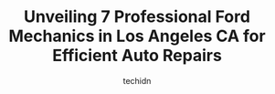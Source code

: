 ---
layout: ampstory
image: https://images.unsplash.com/photo-1614687153862-b0e115ebcef1?ixlib=rb-4.0.3&ixid=MnwxMjA3fDB8MHxwaG90by1wYWdlfHx8fGVufDB8fHx8&auto=format&fit=crop&w=640&h=853&q=80
author: techidn
featured: false
description: Looking for reliable and skilled Ford Mechanic in Los Angeles CA, USA? Your search ends here with the 7 best Ford Mechanic in town. With their expertise and commitment to delivering exceptio
title: Unveiling 7 Professional Ford Mechanics in Los Angeles CA for Efficient Auto Repairs
cover:
   title: Unveiling 7 Professional Ford Mechanics in Los Angeles CA for Efficient Auto Repairs
   subtitle: Rickpate
   background: https://images.unsplash.com/photo-1614687153862-b0e115ebcef1?ixlib=rb-4.0.3&ixid=MnwxMjA3fDB8MHxwaG90by1wYWdlfHx8fGVufDB8fHx8&auto=format&fit=crop&w=640&h=853&q=80

pages: 
 - layout: thirds
   top: <h1>#1 Sunrise Ford of North Hollywood</h1>
   bottom: "<p>Miguel Olivares made my experience at Sunrise Ford extremely easy and quick. When I first walked into the dealership I didnt know what I wanted. Miguel helped me pick </p>"
   background: https://www.knot35.com/toplist/wp-content/uploads/2023/06/best-ford-mechanic-1-in-los-angeles-ca-1685835523.jpeg
   backgroundblur: true
 - layout: thirds
   top: <h1>#2 One Stop Auto Care</h1>
   bottom: "<p>4695 N Eagle Rock Blvd, Los Angeles, CA 90041, United States</p>"
   background: https://www.knot35.com/toplist/wp-content/uploads/2023/06/best-ford-mechanic-2-in-los-angeles-ca-1685835524.jpeg
   cta:
      link: https://www.knot35.com/toplist/unveiling-7-professional-ford-mechanics-in-los-angeles-ca-for-efficient-auto-repairs/
      text: Unveiling 7 Professional Ford Mechanics in Los Angeles CA for Efficient Auto Repairs
 - layout: thirds
   top: <h1>#3 Javiers Power Stroke Diesel Repair</h1>
   bottom: "<p>7300 S Main St, Los Angeles, CA 90003, United States</p>"
   background: https://www.knot35.com/toplist/wp-content/uploads/2023/06/best-ford-mechanic-3-in-los-angeles-ca-1685835524.jpeg
   cta:
      link: https://www.knot35.com/toplist/unveiling-7-professional-ford-mechanics-in-los-angeles-ca-for-efficient-auto-repairs/
      text: Unveiling 7 Professional Ford Mechanics in Los Angeles CA for Efficient Auto Repairs
 - layout: thirds
   top: <h1>#4 Ford of Downtown LA</h1>
   bottom: "<p>1929 S Figueroa St, Los Angeles, CA 90007, United States</p>"
   background: https://images.unsplash.com/photo-1597773150796-e5c14ebecbf5?ixlib=rb-4.0.3&ixid=MnwxMjA3fDB8MHxwaG90by1wYWdlfHx8fGVufDB8fHx8&auto=format&fit=crop&w=640&h=853&q=80
   cta:
      link: https://www.knot35.com/toplist/unveiling-7-professional-ford-mechanics-in-los-angeles-ca-for-efficient-auto-repairs/
      text: Unveiling 7 Professional Ford Mechanics in Los Angeles CA for Efficient Auto Repairs
 - layout: thirds
   top: <h1>#5 5 Speed Motors Auto Repair</h1>
   bottom: "<p>4120 Fountain Ave, Los Angeles, CA 90029, United States</p>"
   background: https://images.unsplash.com/photo-1632260260864-caf7fde5ec36?ixlib=rb-4.0.3&ixid=MnwxMjA3fDB8MHxwaG90by1wYWdlfHx8fGVufDB8fHx8&auto=format&fit=crop&w=640&h=853&q=80
   cta:
      link: https://www.knot35.com/toplist/unveiling-7-professional-ford-mechanics-in-los-angeles-ca-for-efficient-auto-repairs/
      text: Unveiling 7 Professional Ford Mechanics in Los Angeles CA for Efficient Auto Repairs
 - layout: thirds
   top: <h1>#6 Galpin Ford Service</h1>
   bottom: "<p>15505 Roscoe Blvd, North Hills, CA 91343, United States</p>"
   background: https://images.unsplash.com/photo-1541356665065-22676f35dd40?ixlib=rb-4.0.3&ixid=MnwxMjA3fDB8MHxwaG90by1wYWdlfHx8fGVufDB8fHx8&auto=format&fit=crop&w=640&h=853&q=80
   cta:
      link: https://www.knot35.com/toplist/unveiling-7-professional-ford-mechanics-in-los-angeles-ca-for-efficient-auto-repairs/
      text: Unveiling 7 Professional Ford Mechanics in Los Angeles CA for Efficient Auto Repairs
 - layout: thirds
   top: <h1>#7 Star Ford Service</h1>
   bottom: "<p>1101 S Brand Blvd, Glendale, CA 91204, United States</p>"
   background: https://images.unsplash.com/photo-1609083590460-7b8cc0ca65f8?ixlib=rb-4.0.3&ixid=MnwxMjA3fDB8MHxwaG90by1wYWdlfHx8fGVufDB8fHx8&auto=format&fit=crop&w=640&h=853&q=80
   cta:
      link: https://www.knot35.com/toplist/unveiling-7-professional-ford-mechanics-in-los-angeles-ca-for-efficient-auto-repairs/
      text: Unveiling 7 Professional Ford Mechanics in Los Angeles CA for Efficient Auto Repairs
 - layout: thirds
   middle: Continue reading...
   background: https://images.unsplash.com/photo-1531169509526-f8f1fdaa4a67?ixlib=rb-4.0.3&ixid=MnwxMjA3fDB8MHxwaG90by1wYWdlfHx8fGVufDB8fHx8&auto=format&fit=crop&w=640&h=853&q=80
   cta:
      link: https://www.knot35.com/toplist/unveiling-7-professional-ford-mechanics-in-los-angeles-ca-for-efficient-auto-repairs/
      text: Unveiling 7 Professional Ford Mechanics in Los Angeles CA for Efficient Auto Repairs
      
---